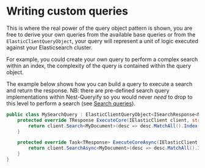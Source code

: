 # Writing custom queries

This is where the real power of the query object pattern is shown, you are free to derive your own queries from the available base queries or from the ```ElasticClientQueryObject```, your query will represent a unit of logic executed against your Elasticsearch cluster.

For example, you could create your own query to perform a complex search within an index, the complexity of the query is contained within the query object.

The example below shows how you can build a query to execute a search and return the response.  NB: there are pre-defined search query implementations within Nest-Queryify so you would never _need_ to drop to this level to perform a search (see [Search queries](search-queries/index.md)).

```c#
public class MySearchQuery : ElasticClientQueryObject<ISearchResponse<MyDocument>> {
	protected override TResponse ExecuteCore(IElasticClient client, string index) {
		return client.Search<MyDocument>(desc => desc.MatchAll().Index(index));
	}

	protected override Task<TResponse> ExecuteCoreAsync(IElasticClient client, string index) {
		return client.SearchAsync<MyDocument>(desc => desc.MatchAll().Index(index));
	}
}
```